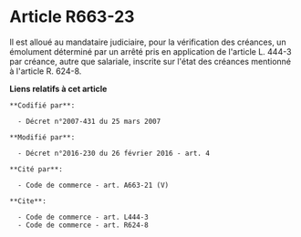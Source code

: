 # Article R663-23

Il est alloué au mandataire judiciaire, pour la vérification des créances, un émolument déterminé par un arrêté pris en
application de l'article L. 444-3 par créance, autre que salariale, inscrite sur l'état des créances mentionné à l'article R.
624-8.

**Liens relatifs à cet article**

	**Codifié par**:

	  - Décret n°2007-431 du 25 mars 2007

	**Modifié par**:

	  - Décret n°2016-230 du 26 février 2016 - art. 4

	**Cité par**:

	  - Code de commerce - art. A663-21 (V)

	**Cite**:

	  - Code de commerce - art. L444-3
	  - Code de commerce - art. R624-8
